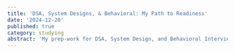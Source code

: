```yaml
---
title: 'DSA, System Designs, & Behavioral: My Path to Readiness'
date: '2024-12-20'
published: true
category: studying
abstract: 'My prep-work for DSA, System Design, and Behavioral Interviews.'
---
```

